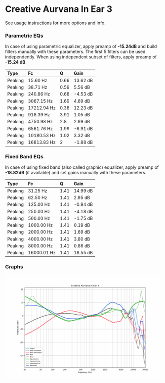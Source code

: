 # Creative Aurvana In Ear 3
See [usage instructions](https://github.com/jaakkopasanen/AutoEq#usage) for more options and info.

### Parametric EQs
In case of using parametric equalizer, apply preamp of **-15.24dB** and build filters manually
with these parameters. The first 5 filters can be used independently.
When using independent subset of filters, apply preamp of **-15.24 dB**.

| Type    | Fc          |    Q | Gain     |
|:--------|:------------|:-----|:---------|
| Peaking | 15.60 Hz    | 0.66 | 13.62 dB |
| Peaking | 38.71 Hz    | 0.59 | 5.56 dB  |
| Peaking | 240.86 Hz   | 0.68 | -4.53 dB |
| Peaking | 3067.15 Hz  | 1.69 | 4.69 dB  |
| Peaking | 17212.94 Hz | 0.38 | 12.23 dB |
| Peaking | 918.39 Hz   | 3.91 | 1.05 dB  |
| Peaking | 4750.98 Hz  | 2.8  | 2.99 dB  |
| Peaking | 6561.76 Hz  | 1.99 | -6.91 dB |
| Peaking | 10180.53 Hz | 1.02 | 3.32 dB  |
| Peaking | 16813.83 Hz | 2    | -1.88 dB |

### Fixed Band EQs
In case of using fixed band (also called graphic) equalizer, apply preamp of **-18.82dB**
(if available) and set gains manually with these parameters.

| Type    | Fc          |    Q | Gain     |
|:--------|:------------|:-----|:---------|
| Peaking | 31.25 Hz    | 1.41 | 14.99 dB |
| Peaking | 62.50 Hz    | 1.41 | 2.95 dB  |
| Peaking | 125.00 Hz   | 1.41 | -0.94 dB |
| Peaking | 250.00 Hz   | 1.41 | -4.18 dB |
| Peaking | 500.00 Hz   | 1.41 | -1.75 dB |
| Peaking | 1000.00 Hz  | 1.41 | 0.19 dB  |
| Peaking | 2000.00 Hz  | 1.41 | 1.69 dB  |
| Peaking | 4000.00 Hz  | 1.41 | 3.80 dB  |
| Peaking | 8000.00 Hz  | 1.41 | 0.86 dB  |
| Peaking | 16000.01 Hz | 1.41 | 18.55 dB |

### Graphs
![](./Creative%20Aurvana%20In%20Ear%203.png)